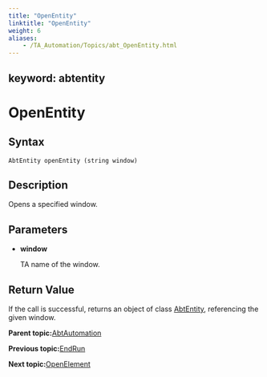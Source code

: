 ```yaml
--- 
title: "OpenEntity"
linktitle: "OpenEntity"
weight: 6
aliases: 
    - /TA_Automation/Topics/abt_OpenEntity.html
---
```

keyword: abtentity
---

# OpenEntity

## Syntax

`AbtEntity openEntity (string window)`

## Description

Opens a specified window.

## Parameters

-   **window**

    TA name of the window.


## Return Value

If the call is successful, returns an object of class [AbtEntity](abt_AbtEntity.html), referencing the given window.

**Parent topic:**[AbtAutomation](/TA_Automation/Topics/abt_AbtAutomation.html)

**Previous topic:**[EndRun](/TA_Automation/Topics/abt_EndRun.html)

**Next topic:**[OpenElement](/TA_Automation/Topics/abt_OpenElement.html)

